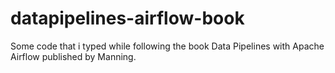 # datapipelines-airflow-book

Some code that i typed while following the book Data Pipelines with Apache Airflow published by Manning.
